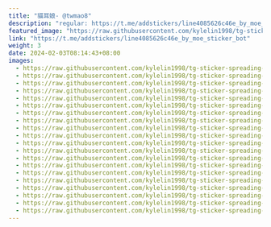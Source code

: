 ```yaml
---
title: "貓耳娘- @twmao8"
description: "regular: https://t.me/addstickers/line4085626c46e_by_moe_sticker_bot"
featured_image: "https://raw.githubusercontent.com/kylelin1998/tg-sticker-spreading-worldwide-images/main/img/45330459-a7b4-4784-89c1-6ddb046631ac.jpg"
link: "https://t.me/addstickers/line4085626c46e_by_moe_sticker_bot"
weight: 3
date: 2024-02-03T08:14:43+08:00
images:
  - https://raw.githubusercontent.com/kylelin1998/tg-sticker-spreading-worldwide-images/main/img/45330459-a7b4-4784-89c1-6ddb046631ac.jpg
  - https://raw.githubusercontent.com/kylelin1998/tg-sticker-spreading-worldwide-images/main/img/fccb0781-53a2-4bd3-9c9d-66f2f56347d4.jpg
  - https://raw.githubusercontent.com/kylelin1998/tg-sticker-spreading-worldwide-images/main/img/c6dbe7af-368f-4179-99f7-7a2000e1cb71.jpg
  - https://raw.githubusercontent.com/kylelin1998/tg-sticker-spreading-worldwide-images/main/img/52d7a39e-e679-42a6-b0d7-137afd54762b.jpg
  - https://raw.githubusercontent.com/kylelin1998/tg-sticker-spreading-worldwide-images/main/img/70e98d26-b512-4382-b319-9656f619df12.jpg
  - https://raw.githubusercontent.com/kylelin1998/tg-sticker-spreading-worldwide-images/main/img/26b217ad-7217-4e65-a041-44230456bd57.jpg
  - https://raw.githubusercontent.com/kylelin1998/tg-sticker-spreading-worldwide-images/main/img/43f45933-f2f3-4f97-be19-25fb17997e9b.jpg
  - https://raw.githubusercontent.com/kylelin1998/tg-sticker-spreading-worldwide-images/main/img/c2ab3c79-c3ac-46c1-9ce1-5f5e96e65a16.jpg
  - https://raw.githubusercontent.com/kylelin1998/tg-sticker-spreading-worldwide-images/main/img/ea664604-7fe0-4b29-959d-192cb2aca660.jpg
  - https://raw.githubusercontent.com/kylelin1998/tg-sticker-spreading-worldwide-images/main/img/ab7e5927-4ddd-4dc9-92bd-b13b381229bb.jpg
  - https://raw.githubusercontent.com/kylelin1998/tg-sticker-spreading-worldwide-images/main/img/4fe6736c-d818-40f1-9ec3-c8babce92d18.jpg
  - https://raw.githubusercontent.com/kylelin1998/tg-sticker-spreading-worldwide-images/main/img/0fe6d7d3-d0f2-490a-bb80-4a5a6769e1ac.jpg
  - https://raw.githubusercontent.com/kylelin1998/tg-sticker-spreading-worldwide-images/main/img/842d58d9-0673-4830-b84b-1ae865cd6920.jpg
  - https://raw.githubusercontent.com/kylelin1998/tg-sticker-spreading-worldwide-images/main/img/9223c042-519d-494d-8ebb-38d04bc9c91d.jpg
  - https://raw.githubusercontent.com/kylelin1998/tg-sticker-spreading-worldwide-images/main/img/a476d76e-c9a3-4981-9d88-5add0d2adb46.jpg
  - https://raw.githubusercontent.com/kylelin1998/tg-sticker-spreading-worldwide-images/main/img/55103f4f-6e57-4ca4-8467-ddf3b16ae1af.jpg
  - https://raw.githubusercontent.com/kylelin1998/tg-sticker-spreading-worldwide-images/main/img/bbedbd11-5364-49b8-8ac4-5be083aa6e89.jpg
  - https://raw.githubusercontent.com/kylelin1998/tg-sticker-spreading-worldwide-images/main/img/f51f1671-a2b0-4bbb-8da3-c0495a1d827c.jpg
  - https://raw.githubusercontent.com/kylelin1998/tg-sticker-spreading-worldwide-images/main/img/0197dfc7-bbac-4c10-be43-c83e36da8cbb.jpg
  - https://raw.githubusercontent.com/kylelin1998/tg-sticker-spreading-worldwide-images/main/img/2b5e4d46-74b2-40e0-831b-11820a6eb4b4.jpg
---
```

